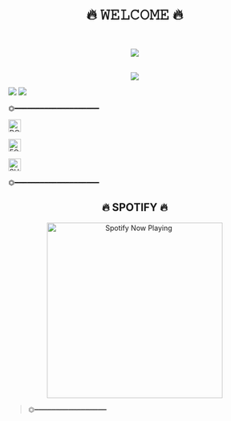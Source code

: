 
  <body>
<h1 align="center">🔥 𝚆𝙴𝙻𝙲𝙾𝙼𝙴 🔥</h1>
<br>
</p>
<p align="center"><img src="https://www.codewars.com/users/Frons/badges/large"/><br /><br />
 <p align="center"><a href="https://github.com/AkunGaru"><img src="https://github-readme-stats.vercel.app/api?username=AkunGaru&show_icons=true&theme=midnight-purple"></a></p>
  <img src="https://github-readme-streak-stats.herokuapp.com/?user=AkunGaru&theme=midnight-purple"/>
  <img src="https://github-readme-stats.vercel.app/api/top-langs/?username=AkunGaru&layout=compact&theme=midnight-purple&langs_count=12"/><br />
</div>
</p>

⏣━━━━━━━━━━━━━━━━━━━━

<a href="https://trakteer.id/frons?quantity=1" target="_blank"><img id="wse-buttons-preview" src="https://cdn.trakteer.id/images/embed/trbtn-red-1.png" height="15" style="border:0px;height:25px;" alt="DONASI FOR ME :V"></a>
</p>
<a href="https://tiktok.com/@frons_1" target="_blank"><img id="wse-buttons-preview" src="https://img.shields.io/badge/TikTok-000000?style=for-the-badge&logo=tiktok&logoColor=white" height="15" style="border:0px;height:25px;" alt="FOLLOW"></a>
</p>
<a href="https://youtube.com/channel/UCDhIyau9b9Ury6Lc2wxMTDQ" target="_blank"><img id="wse-buttons-preview" src="https://img.shields.io/badge/YouTube-FF0000?style=for-the-badge&logo=youtube&logoColor=white" height="15" style="border:0px;height:25px;" alt="SUBSCRIBE"></a>
</p>

</p>
⏣━━━━━━━━━━━━━━━━━━━━
</p>
<h2 align="center">🔥 SPOTIFY 🔥</h2>
<p align="center">
  <a href="https://open.spotify.com/track/4bNvS25ZVMCvLHEUV87mp4?si=yb1PaPVnRgiTYedy8r6i_g&utm_source=copy-link&context=spotify%3Aplaylist%3A37i9dQZF1EIVoBTSiHHsdx&dl_branch=1" target="_blank"><img src="https://now-playing-on-spotify.vercel.app/api/spotify" alt="Spotify Now Playing" width="350"/></a>
</p>



> ⏣━━━━━━━━━━━━━━━━━

</div>
</body>
